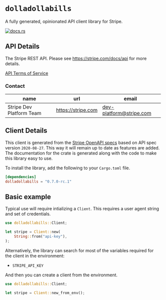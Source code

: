 # `dolladollabills`

A fully generated, opinionated API client library for Stripe.

[![docs.rs](https://docs.rs/dolladollabills/badge.svg)](https://docs.rs/dolladollabills)

## API Details

The Stripe REST API. Please see https://stripe.com/docs/api for more details.

[API Terms of Service](https://stripe.com/us/terms/)

### Contact


| name | url | email |
|----|----|----|
| Stripe Dev Platform Team | <https://stripe.com> | dev-platform@stripe.com |



## Client Details

This client is generated from the [Stripe OpenAPI
specs](https://raw.githubusercontent.com/stripe/openapi/master/openapi/spec3.json) based on API spec version `2020-08-27`. This way it will remain
up to date as features are added. The documentation for the crate is generated
along with the code to make this library easy to use.


To install the library, add the following to your `Cargo.toml` file.

```toml
[dependencies]
dolladollabills = "0.7.0-rc.1"
```

## Basic example

Typical use will require intializing a `Client`. This requires
a user agent string and set of credentials.

```rust
use dolladollabills::Client;

let stripe = Client::new(
    String::from("api-key"),
);
```

Alternatively, the library can search for most of the variables required for
the client in the environment:

- `STRIPE_API_KEY`

And then you can create a client from the environment.

```rust
use dolladollabills::Client;

let stripe = Client::new_from_env();
```
